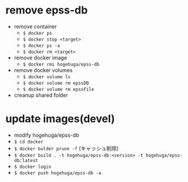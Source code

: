 # remove epss-db

- remove container
  - `$ docker ps`
  - `$ docker stop <target>`
  - `$ docker ps -a`
  - `$ docker rm <target>`
- remove docker image
  - `$ docker rmi hogehuga/epss-db`
- remove docker volumes
  - `$ docker volume ls`
  - `$ docker volume rm epssDB`
  - `$ docker volume rm epssFile`
- creanup shared folder

# update images(devel)

- modify hogehuga/epss-db
- `$ cd docker`
- `$ docker bulder prune -f` (キャッシュ削除)
- `$ docker build . -t hogehuga/epss-db:<version> -t hogehuga/epss-db:latest`
- `$ docker login`
- `$ docker push hogehuga/epss-db -a`
